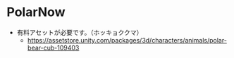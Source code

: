 # PolarNow

- 有料アセットが必要です。（ホッキョククマ）
    - https://assetstore.unity.com/packages/3d/characters/animals/polar-bear-cub-109403